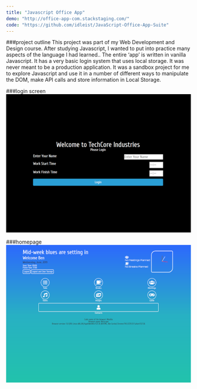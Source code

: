 ```yaml
---
title: "Javascript Office App"
demo: "http://office-app-com.stackstaging.com/"
code: "https://github.com/idleist/JavaScript-Office-App-Suite"
---
```


###project outline
This project was part of my Web Development and Design course. After studying Javascript, I wanted to put into practice many aspects of the language I had learned.. The entire ‘app’ is written in vanilla Javascript. It has a very basic login system that uses local storage. It was never meant to be a production application. It was a sandbox project for me to explore Javascript and use it in a number of different ways to manipulate the DOM, make API calls and store information in Local Storage.

###login screen
![office app login](./screenshots/appsuite-login.png)

###homepage
![office app homepage](./screenshots/appsuite-homescreen.png)
